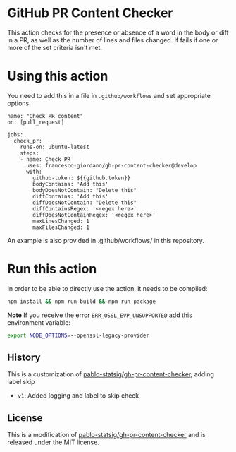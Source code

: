 # GitHub PR Content Checker

This action checks for the presence or absence of a word in the body or diff in a PR, as well as the number of lines and files changed. If fails if one or more of the set criteria isn't met.

# Using this action

You need to add this in a file in `.github/workflows` and set appropriate options.

```
name: "Check PR content"
on: [pull_request]

jobs:
  check_pr:
    runs-on: ubuntu-latest
    steps:
    - name: Check PR
      uses: francesco-giordano/gh-pr-content-checker@develop
      with:
        github-token: ${{github.token}}
        bodyContains: 'Add this'
        bodyDoesNotContain: "Delete this"        
        diffContains: 'Add this'
        diffDoesNotContain: "Delete this"   
        diffContainsRegex: '<regex here>'
        diffDoesNotContainRegex: '<regex here>'
        maxLinesChanged: 1
        maxFilesChanged: 1
```

An example is also provided in .github/workflows/ in this repository.

# Run this action

In order to be able to directly use the action, it needs to be compiled:

```bash
npm install && npm run build && npm run package 
```

**Note**
If you receive the error `ERR_OSSL_EVP_UNSUPPORTED` add this environment variable:
```bash
export NODE_OPTIONS=--openssl-legacy-provider
```

## History

This is a customization of [pablo-statsig/gh-pr-content-checker](https://github.com/pablo-statsig/gh-pr-content-checker/), adding label skip

* `v1`: Added logging and label to skip check

## License

This is a modification of [pablo-statsig/gh-pr-content-checker](https://github.com/pablo-statsig/gh-pr-content-checker/) and is released under the MIT license.
